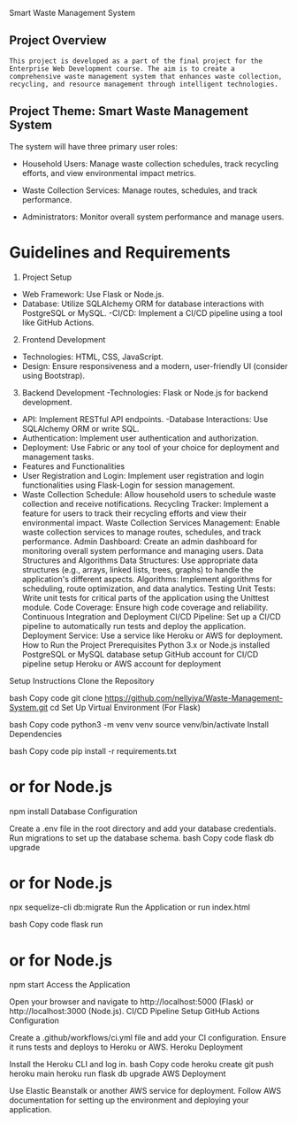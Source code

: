 Smart Waste Management System
## Project Overview
    This project is developed as a part of the final project for the Enterprise Web Development course. The aim is to create a comprehensive waste management system that enhances waste collection, recycling, and resource management through intelligent technologies.

## Project Theme: Smart Waste Management System

The system will have three primary user roles:

- Household Users: Manage waste collection schedules, track recycling efforts, and view environmental impact metrics.

- Waste Collection Services: Manage routes, schedules, and track performance.

- Administrators: Monitor overall system performance and manage users.

# Guidelines and Requirements
1. Project Setup
- Web Framework: Use Flask or Node.js.
- Database: Utilize SQLAlchemy ORM for database interactions with PostgreSQL or MySQL.
 -CI/CD: Implement a CI/CD pipeline using a tool like GitHub Actions.
2. Frontend Development
- Technologies: HTML, CSS, JavaScript.
- Design: Ensure responsiveness and a modern, user-friendly UI (consider using Bootstrap).
3. Backend Development
-Technologies: Flask or Node.js for backend development.
- API: Implement RESTful API endpoints.
-Database Interactions: Use SQLAlchemy ORM or write SQL.
- Authentication: Implement user authentication and authorization.
- Deployment: Use Fabric or any tool of your choice for deployment and management tasks.
- Features and Functionalities
- User Registration and Login: Implement user registration and login functionalities using Flask-Login for session management.
- Waste Collection Schedule: Allow household users to schedule waste collection and receive notifications.
Recycling  Tracker: Implement a feature for users to track their recycling efforts and view their environmental impact.
Waste Collection Services Management: Enable waste collection services to manage routes, schedules, and track performance.
Admin Dashboard: Create an admin dashboard for monitoring overall system performance and managing users.
Data Structures and Algorithms
Data Structures: Use appropriate data structures (e.g., arrays, linked lists, trees, graphs) to handle the application's different aspects.
Algorithms: Implement algorithms for scheduling, route optimization, and data analytics.
Testing
Unit Tests: Write unit tests for critical parts of the application using the Unittest module.
Code Coverage: Ensure high code coverage and reliability.
Continuous Integration and Deployment
CI/CD Pipeline: Set up a CI/CD pipeline to automatically run tests and deploy the application.
Deployment Service: Use a service like Heroku or AWS for deployment.
How to Run the Project
Prerequisites
Python 3.x or Node.js installed
PostgreSQL or MySQL database setup
GitHub account for CI/CD pipeline setup
Heroku or AWS account for deployment



Setup Instructions
Clone the Repository

bash
Copy code
git clone https://github.com/nellyiya/Waste-Management-System.git
cd <repository-name>
Set Up Virtual Environment (For Flask)

bash
Copy code
python3 -m venv venv
source venv/bin/activate
Install Dependencies

bash
Copy code
pip install -r requirements.txt
# or for Node.js
npm install
Database Configuration

Create a .env file in the root directory and add your database credentials.
Run migrations to set up the database schema.
bash
Copy code
flask db upgrade
# or for Node.js
npx sequelize-cli db:migrate
Run the Application
or
run index.html

bash
Copy code
flask run
# or for Node.js
npm start
Access the Application

Open your browser and navigate to http://localhost:5000 (Flask) or http://localhost:3000 (Node.js).
CI/CD Pipeline Setup
GitHub Actions Configuration

Create a .github/workflows/ci.yml file and add your CI configuration.
Ensure it runs tests and deploys to Heroku or AWS.
Heroku Deployment

Install the Heroku CLI and log in.
bash
Copy code
heroku create
git push heroku main
heroku run flask db upgrade
AWS Deployment

Use Elastic Beanstalk or another AWS service for deployment.
Follow AWS documentation for setting up the environment and deploying your application.